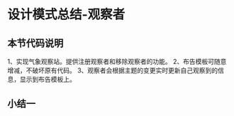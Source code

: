 # 设计模式总结-观察者

## 本节代码说明
1、实现气象观察站。提供注册观察者和移除观察者的功能。
2、布告模板可随意增减，不破坏原有代码。
3、观察者会根据主题的变更实时更新自己观察到的信息，显示到布告模板上。

## 小结一

